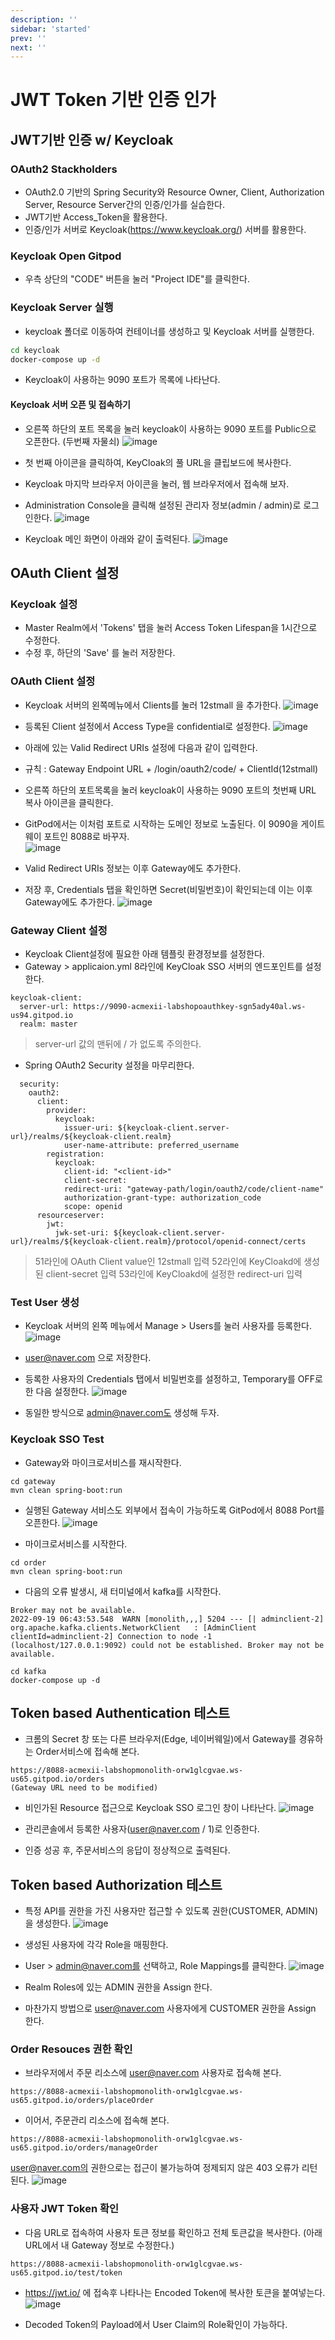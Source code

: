 ```yaml
---
description: ''
sidebar: 'started'
prev: ''
next: ''
---
```


# JWT Token 기반 인증 인가

## JWT기반 인증 w/ Keycloak

### OAuth2 Stackholders

- OAuth2.0 기반의 Spring Security와 Resource Owner, Client, Authorization Server, Resource Server간의 인증/인가를 실습한다.
- JWT기반 Access_Token을 활용한다.
- 인증/인가 서버로 Keycloak(https://www.keycloak.org/) 서버를 활용한다.

### Keycloak Open Gitpod

- 우측 상단의 "CODE" 버튼을 눌러 "Project IDE"를 클릭한다.
 
### Keycloak Server 실행
 
- keycloak 폴더로 이동하여 컨테이너를 생성하고 및 Keycloak 서버를 실행한다.
```sh
cd keycloak
docker-compose up -d
```
- Keycloak이 사용하는 9090 포트가 목록에 나타난다.

#### Keycloak 서버 오픈 및 접속하기

- 오른쪽 하단의 포트 목록을 눌러 keycloak이 사용하는 9090 포트를 Public으로 오픈한다. (두번째 자물쇠)
![image](https://user-images.githubusercontent.com/35618409/215235038-8e362605-75b5-4271-923d-d2c0cd3fffbf.png)

- 첫 번째 아이콘을 클릭하여, KeyCloak의 풀 URL을 클립보드에 복사한다.
- Keycloak 마지막 브라우저 아이콘을 눌러, 웹 브라우저에서 접속해 보자.
- Administration Console을 클릭해 설정된 관리자 정보(admin / admin)로 로그인한다.
![image](https://user-images.githubusercontent.com/35618409/190956899-9c7efca3-04ac-4f11-851c-1e199debaa02.png)

- Keycloak 메인 화면이 아래와 같이 출력된다.
![image](https://user-images.githubusercontent.com/35618409/190957013-3a6669d9-0928-498b-9529-cbac6fad8cd5.png)


## OAuth Client 설정

### Keycloak 설정

- Master Realm에서 'Tokens' 탭을 눌러 Access Token Lifespan을 1시간으로 수정한다.
- 수정 후, 하단의 'Save' 를 눌러 저장한다.


### OAuth Client 설정
- Keycloak 서버의 왼쪽메뉴에서 Clients를 눌러 12stmall 을 추가한다.
![image](https://user-images.githubusercontent.com/35618409/190959198-145da6e6-f82d-412c-843c-9f5caf47c09e.png)
 
- 등록된 Client 설정에서 Access Type을 confidential로 설정한다.
![image](https://user-images.githubusercontent.com/35618409/190959505-5adf84bf-cda5-4cd9-ba90-e8c7d806a8dc.png)
 
- 아래에 있는 Valid Redirect URIs 설정에 다음과 같이 입력한다.
- 규칙 : Gateway Endpoint URL + /login/oauth2/code/ + ClientId(12stmall)
- 오른쪽 하단의 포트목록을 눌러 keycloak이 사용하는 9090 포트의 첫번째 URL 복사 아이콘을 클릭한다.
- GitPod에서는 이처럼 포트로 시작하는 도메인 정보로 노출된다. 이 9090을 게이트웨이 포트인 8088로 바꾸자.  
![image](https://user-images.githubusercontent.com/35618409/191009706-1033fa72-194b-4806-b9e7-33cffcffcf42.png)
- Valid Redirect URIs 정보는 이후 Gateway에도 추가한다.

- 저장 후, Credentials 탭을 확인하면 Secret(비밀번호)이 확인되는데 이는 이후 Gateway에도 추가한다.
![image](https://user-images.githubusercontent.com/35618409/190960454-9348d122-30d3-49b0-b63d-6389107a305e.png)
 

 
### Gateway Client 설정


- Keycloak Client설정에 필요한 아래 템플릿 환경정보를 설정한다.
- Gateway > applicaion.yml 8라인에 KeyCloak SSO 서버의 엔드포인트를 설정한다.
```
keycloak-client:
  server-url: https://9090-acmexii-labshopoauthkey-sgn5ady40al.ws-us94.gitpod.io
  realm: master
``` 
> server-url 값의 맨뒤에 / 가 없도록 주의한다.

- Spring OAuth2 Security 설정을 마무리한다.
```
  security:
    oauth2:
      client:
        provider:
          keycloak:
            issuer-uri: ${keycloak-client.server-url}/realms/${keycloak-client.realm}
            user-name-attribute: preferred_username
        registration:
          keycloak:
            client-id: "<client-id>"
            client-secret: 
            redirect-uri: "gateway-path/login/oauth2/code/client-name"
            authorization-grant-type: authorization_code
            scope: openid
      resourceserver:
        jwt:
          jwk-set-uri: ${keycloak-client.server-url}/realms/${keycloak-client.realm}/protocol/openid-connect/certs
```
> 51라인에 OAuth Client value인 12stmall 입력
> 52라인에 KeyCloakd에 생성된 client-secret 입력
> 53라인에 KeyCloakd에 설정한 redirect-uri 입력 

### Test User 생성
 
- Keycloak 서버의 왼쪽 메뉴에서 Manage > Users를 눌러 사용자를 등록한다.
![image](https://user-images.githubusercontent.com/35618409/190961205-3c69d45e-2705-4ba2-af18-edbff2f57bf4.png)
- user@naver.com 으로 저장한다.

- 등록한 사용자의 Credentials 탭에서 비밀번호를 설정하고, Temporary를 OFF로 한 다음 설정한다.
![image](https://user-images.githubusercontent.com/35618409/190961449-1acc3c93-f448-42be-8b6e-dd6f4c99ac20.png)


- 동일한 방식으로 admin@naver.com도 생성해 두자.

### Keycloak SSO Test

- Gateway와 마이크로서비스를  재시작한다.
```
cd gateway
mvn clean spring-boot:run
```
- 실행된 Gateway 서비스도 외부에서 접속이 가능하도록 GitPod에서 8088 Port를 오픈한다.
![image](https://user-images.githubusercontent.com/35618409/190962087-a82b9e08-0cde-4d28-8e10-05cd89c938ea.png)

- 마이크로서비스를 시작한다.
```
cd order
mvn clean spring-boot:run
```

- 다음의 오류 발생시, 새 터미널에서 kafka를 시작한다.
```
Broker may not be available.
2022-09-19 06:43:53.548  WARN [monolith,,,] 5204 --- [| adminclient-2] org.apache.kafka.clients.NetworkClient   : [AdminClient clientId=adminclient-2] Connection to node -1 (localhost/127.0.0.1:9092) could not be established. Broker may not be available.
```
```
cd kafka
docker-compose up -d
```

## Token based Authentication 테스트
- 크롬의 Secret 창 또는 다른 브라우저(Edge, 네이버웨일)에서 Gateway를 경유하는 Order서비스에 접속해 본다.
```
https://8088-acmexii-labshopmonolith-orw1glcgvae.ws-us65.gitpod.io/orders
(Gateway URL need to be modified)
```
- 비인가된 Resource 접근으로 Keycloak SSO 로그인 창이 나타난다.
 ![image](https://user-images.githubusercontent.com/35618409/190966067-a39781e6-87bc-47e6-9688-eea7f7f7cd86.png)
 
 - 관리콘솔에서 등록한 사용자(user@naver.com / 1)로 인증한다.
 - 인증 성공 후, 주문서비스의 응답이 정상적으로 출력된다.
  

## Token based Authorization 테스트
- 특정 API를 권한을 가진 사용자만 접근할 수 있도록 권한(CUSTOMER, ADMIN)을 생성한다.
![image](https://user-images.githubusercontent.com/35618409/236124984-ce3f8568-bded-4bf8-b6cd-27baa11f0452.png)

- 생성된 사용자에 각각 Role을 매핑한다.
- User > admin@naver.com를 선택하고, Role Mappings를 클릭한다.
![image](https://user-images.githubusercontent.com/35618409/236125504-a42fb63f-8c95-450c-b275-036e815a0630.png)
- Realm Roles에 있는 ADMIN 권한을 Assign 한다.

- 마찬가지 방법으로 user@naver.com 사용자에게 CUSTOMER 권한을 Assign 한다.


### Order Resouces 권한 확인

- 브라우저에서 주문 리소스에 user@naver.com 사용자로 접속해 본다.
```
https://8088-acmexii-labshopmonolith-orw1glcgvae.ws-us65.gitpod.io/orders/placeOrder
```

- 이어서, 주문관리 리소스에 접속해 본다.
```
https://8088-acmexii-labshopmonolith-orw1glcgvae.ws-us65.gitpod.io/orders/manageOrder
```
user@naver.com의 권한으로는 접근이 불가능하여 정제되지 않은 403 오류가 리턴된다.
![image](https://user-images.githubusercontent.com/35618409/236128025-33798965-23ae-4922-87a0-32435b0a2597.png)


### 사용자 JWT Token 확인

- 다음 URL로 접속하여 사용자 토큰 정보를 확인하고 전체 토큰값을 복사한다. (아래 URL에서 내 Gateway 정보로 수정한다.)
```
https://8088-acmexii-labshopmonolith-orw1glcgvae.ws-us65.gitpod.io/test/token
```

- https://jwt.io/ 에 접속후 나타나는 Encoded Token에 복사한 토큰을 붙여넣는다.
![image](https://user-images.githubusercontent.com/35618409/236128936-454e2550-8c74-4dd2-b31f-39014ab856da.png)

- Decoded Token의 Payload에서 User Claim의 Role확인이 가능하다.